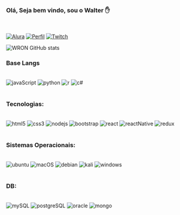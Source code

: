 ### Olá, Seja bem vindo, sou o Walter ✋
<br>

[![Alura](https://img.shields.io/website?label=Meu_Alura&style=for-the-badge&url=https://cursos.alura.com.br/user/wron-code)](https://cursos.alura.com.br/user/wron-code)
[![Perfil](https://img.shields.io/badge/LinkedIn-0077B5?style=for-the-badge&logo=linkedin&logoColor=white)](https://www.linkedin.com/in/walter-rodrigues-0b6656267/)
[![Twitch](https://img.shields.io/badge/Twitch-9146FF?style=for-the-badge&logo=twitch&logoColor=white)](https://www.twitch.tv/wron_code)


![WRON GitHub stats](https://github-readme-stats.vercel.app/api?username=wron-code&show_icons=true&theme=dracula)

### Base Langs
<div styles="display: inline_block"><br/>
    <img align="center" alt="javaScript" src="https://img.shields.io/badge/JavaScript-F7DF1E?style=for-the-badge&logo=javascript&logoColor=black"/>
    <img align="center" alt="python" src="	https://img.shields.io/badge/Python-3776AB?style=for-the-badge&logo=python&logoColor=white"/>
    <img align="center" alt="r" src="https://img.shields.io/badge/R-276DC3?style=for-the-badge&logo=r&logoColor=white"/>
    <img align="center" alt="c#" src="https://img.shields.io/badge/C%23-239120?style=for-the-badge&logo=c-sharp&logoColor=white"/>
    
</div>
<br/>

### Tecnologias:

<div styles="display: inline_block"><br/>
    <img align="center" alt="html5" src="https://img.shields.io/badge/HTML5-E34F26?style=for-the-badge&logo=html5&logoColor=white"/>
    <img align="center" alt="css3" src="https://img.shields.io/badge/CSS3-1572B6?style=for-the-badge&logo=css3&logoColor=white"/> 
    <img align="center" alt="nodejs" src="https://img.shields.io/badge/Node.js-43853D?style=for-the-badge&logo=node.js&logoColor=white"/>  
    <img align="center" alt="bootstrap" src="https://img.shields.io/badge/Bootstrap-563D7C?style=for-the-badge&logo=bootstrap&logoColor=white"/>
    <img align="center" alt="react" src="https://img.shields.io/badge/React-20232A?style=for-the-badge&logo=react&logoColor=61DAFB"/>
    <img align="center" alt="reactNative" src="https://img.shields.io/badge/React_Native-20232A?style=for-the-badge&logo=react&logoColor=61DAFB"/>
    <img align="center" alt="redux" src="https://img.shields.io/badge/Redux-593D88?style=for-the-badge&logo=redux&logoColor=white"/>  
</div>

<br/>

### Sistemas Operacionais: 
<div styles="display: inline_block"><br/>
    <img align="center" alt="ubuntu" src="https://img.shields.io/badge/Ubuntu-E95420?style=for-the-badge&logo=ubuntu&logoColor=white"/>
    <img align="center" alt="macOS" src="https://img.shields.io/badge/mac%20os-000000?style=for-the-badge&logo=apple&logoColor=whit"/>
    <img align="center" alt="debian" src="https://img.shields.io/badge/Debian-A81D33?style=for-the-badge&logo=debian&logoColor=white"/>
    <img align="center" alt="kali" src="https://img.shields.io/badge/Kali_Linux-557C94?style=for-the-badge&logo=kali-linux&logoColor=white"/>
    <img align="center" alt="windows" src="https://img.shields.io/badge/Windows-0078D6?style=for-the-badge&logo=windows&logoColor=white"/>
</div>

<br/>

### DB: 
<div styles="display: inline_block"><br/>
    <img align="center" alt="mySQL" src="https://img.shields.io/badge/MySQL-00000F?style=for-the-badge&logo=mysql&logoColor=white"/>   
    <img align="center" alt="postgreSQL" src="https://img.shields.io/badge/PostgreSQL-316192?style=for-the-badge&logo=postgresql&logoColor=white"/>   
    <img align="center" alt="oracle" src="https://img.shields.io/badge/Oracle-F80000?style=for-the-badge&logo=Oracle&logoColor=white"/>   
    <img align="center" alt="mongo" src="https://img.shields.io/badge/MongoDB-4EA94B?style=for-the-badge&logo=mongodb&logoColor=white"/>   
</div>


